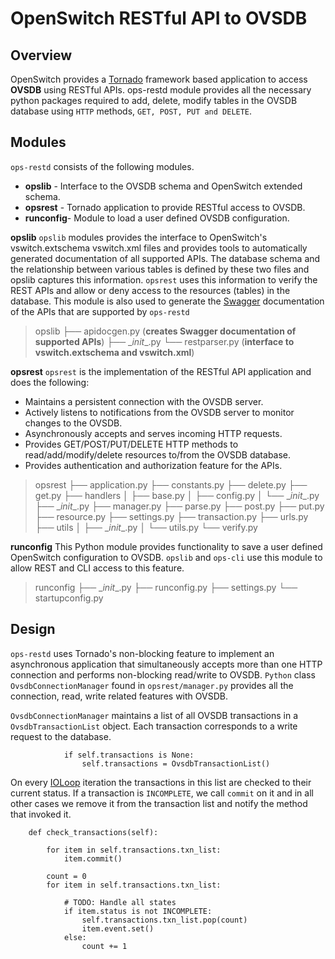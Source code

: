 OpenSwitch RESTful API to OVSDB
===================

Overview
------------
OpenSwitch provides a <a href="http://www.tornadoweb.org/en/stable/">Tornado</a> framework based application to access **OVSDB** using RESTful APIs. ops-restd module provides all the necessary python packages required to add, delete, modify tables in the OVSDB database using ```HTTP``` methods, ```GET, POST, PUT and DELETE```.

Modules
------
```ops-restd``` consists of the following modules.

 - **opslib** - Interface to the OVSDB schema and OpenSwitch extended schema.
 - **opsrest** - Tornado application to provide RESTful access to OVSDB.
 - **runconfig**- Module to load a user defined OVSDB configuration.

**opslib**
```opslib``` modules provides the interface to OpenSwitch's vswitch.extschema vswitch.xml files and provides tools to automatically generated documentation of all supported APIs. The database schema and the relationship between various tables is defined by these two files and opslib captures this information. ```opsrest``` uses this information to verify the REST APIs and allow or deny access to the resources (tables) in the database. This module is also used to generate the <a href="http://swagger.io/">Swagger</a> documentation of the APIs that are supported by ```ops-restd```

> opslib
├── apidocgen.py (**creates Swagger documentation of supported APIs**)
├── \__init__.py
└── restparser.py (**interface to vswitch.extschema and vswitch.xml**)


**opsrest**
```opsrest``` is the implementation of the RESTful API application and does the following:

 - Maintains a persistent connection with the OVSDB server.
 - Actively listens to notifications from the OVSDB server to monitor changes to the OVSDB.
 - Asynchronously accepts and serves incoming HTTP requests.
 - Provides GET/POST/PUT/DELETE HTTP methods to read/add/modify/delete resources to/from the OVSDB database.
 - Provides authentication and authorization feature for the APIs.


> opsrest
├── application.py
├── constants.py
├── delete.py
├── get.py
├── handlers
│   ├── base.py
│   ├── config.py
│   └── \__init__.py
├── \__init__.py
├── manager.py
├── parse.py
├── post.py
├── put.py
├── resource.py
├── settings.py
├── transaction.py
├── urls.py
├── utils
│   ├── \__init__.py
│   └── utils.py
└── verify.py

**runconfig**
This Python module provides functionality to save a user defined OpenSwitch configuration to OVSDB. ```opslib``` and ```ops-cli``` use this module to allow REST and CLI access to this feature.

> runconfig
├── \__init__.py
├── runconfig.py
├── settings.py
└── startupconfig.py

Design
------------------
```ops-restd``` uses Tornado's non-blocking feature to implement an asynchronous application that simultaneously accepts more than one HTTP connection and performs non-blocking read/write to OVSDB. ```Python``` class ```OvsdbConnectionManager``` found in ```opsrest/manager.py``` provides all the connection, read, write related features with OVSDB.

```OvsdbConnectionManager``` maintains a list of all OVSDB transactions in a ```OvsdbTransactionList``` object. Each transaction corresponds to a write request to the database.
```
            if self.transactions is None:
                self.transactions = OvsdbTransactionList()
```
On every <a href="http://tornado.readthedocs.org/en/latest/ioloop.html/">IOLoop</a> iteration the transactions in this list are checked to their current status. If a transaction is ```INCOMPLETE```, we call ```commit``` on it and in all other cases we remove it from the transaction list and notify the method that invoked it.
```
    def check_transactions(self):

        for item in self.transactions.txn_list:
            item.commit()

        count = 0
        for item in self.transactions.txn_list:

            # TODO: Handle all states
            if item.status is not INCOMPLETE:
                self.transactions.txn_list.pop(count)
                item.event.set()
            else:
                count += 1
```
